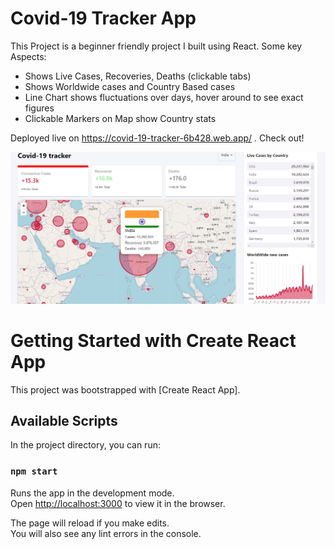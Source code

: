 # Covid-19 Tracker App

This Project is a beginner friendly project I built using React. Some key Aspects:

- Shows Live Cases, Recoveries, Deaths (clickable tabs)
- Shows Worldwide cases and Country Based cases
- Line Chart shows fluctuations over days, hover around to see exact figures
- Clickable Markers on Map show Country stats

Deployed live on https://covid-19-tracker-6b428.web.app/ . Check out!

![](Covid_tracker_sample.PNG)

# Getting Started with Create React App

This project was bootstrapped with [Create React App].

## Available Scripts

In the project directory, you can run:

### `npm start`

Runs the app in the development mode.\
Open [http://localhost:3000](http://localhost:3000) to view it in the browser.

The page will reload if you make edits.\
You will also see any lint errors in the console.

